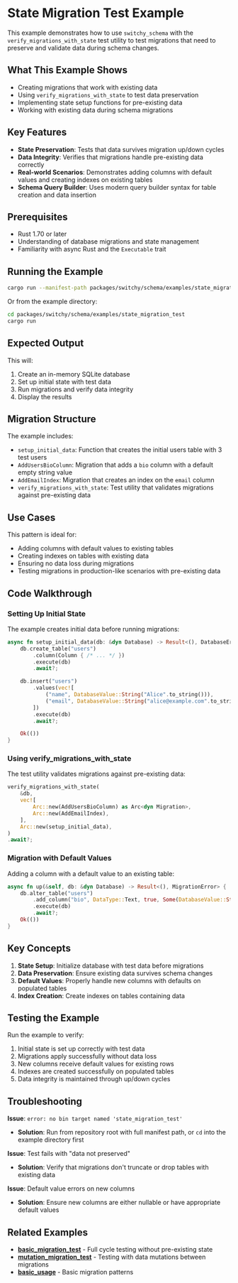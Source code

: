 # State Migration Test Example

This example demonstrates how to use `switchy_schema` with the `verify_migrations_with_state` test utility to test migrations that need to preserve and validate data during schema changes.

## What This Example Shows

- Creating migrations that work with existing data
- Using `verify_migrations_with_state` to test data preservation
- Implementing state setup functions for pre-existing data
- Working with existing data during schema migrations

## Key Features

- **State Preservation**: Tests that data survives migration up/down cycles
- **Data Integrity**: Verifies that migrations handle pre-existing data correctly
- **Real-world Scenarios**: Demonstrates adding columns with default values and creating indexes on existing tables
- **Schema Query Builder**: Uses modern query builder syntax for table creation and data insertion

## Prerequisites

- Rust 1.70 or later
- Understanding of database migrations and state management
- Familiarity with async Rust and the `Executable` trait

## Running the Example

```bash
cargo run --manifest-path packages/switchy/schema/examples/state_migration_test/Cargo.toml
```

Or from the example directory:

```bash
cd packages/switchy/schema/examples/state_migration_test
cargo run
```

## Expected Output

This will:

1. Create an in-memory SQLite database
2. Set up initial state with test data
3. Run migrations and verify data integrity
4. Display the results

## Migration Structure

The example includes:

- `setup_initial_data`: Function that creates the initial users table with 3 test users
- `AddUsersBioColumn`: Migration that adds a `bio` column with a default empty string value
- `AddEmailIndex`: Migration that creates an index on the `email` column
- `verify_migrations_with_state`: Test utility that validates migrations against pre-existing data

## Use Cases

This pattern is ideal for:

- Adding columns with default values to existing tables
- Creating indexes on tables with existing data
- Ensuring no data loss during migrations
- Testing migrations in production-like scenarios with pre-existing data

## Code Walkthrough

### Setting Up Initial State

The example creates initial data before running migrations:

```rust
async fn setup_initial_data(db: &dyn Database) -> Result<(), DatabaseError> {
    db.create_table("users")
        .column(Column { /* ... */ })
        .execute(db)
        .await?;

    db.insert("users")
        .values(vec![
            ("name", DatabaseValue::String("Alice".to_string())),
            ("email", DatabaseValue::String("alice@example.com".to_string())),
        ])
        .execute(db)
        .await?;

    Ok(())
}
```

### Using verify_migrations_with_state

The test utility validates migrations against pre-existing data:

```rust
verify_migrations_with_state(
    &db,
    vec![
        Arc::new(AddUsersBioColumn) as Arc<dyn Migration>,
        Arc::new(AddEmailIndex),
    ],
    Arc::new(setup_initial_data),
)
.await?;
```

### Migration with Default Values

Adding a column with a default value to an existing table:

```rust
async fn up(&self, db: &dyn Database) -> Result<(), MigrationError> {
    db.alter_table("users")
        .add_column("bio", DataType::Text, true, Some(DatabaseValue::String(String::new())))
        .execute(db)
        .await?;
    Ok(())
}
```

## Key Concepts

1. **State Setup**: Initialize database with test data before migrations
2. **Data Preservation**: Ensure existing data survives schema changes
3. **Default Values**: Properly handle new columns with defaults on populated tables
4. **Index Creation**: Create indexes on tables containing data

## Testing the Example

Run the example to verify:

1. Initial state is set up correctly with test data
2. Migrations apply successfully without data loss
3. New columns receive default values for existing rows
4. Indexes are created successfully on populated tables
5. Data integrity is maintained through up/down cycles

## Troubleshooting

**Issue**: `error: no bin target named 'state_migration_test'`

- **Solution**: Run from repository root with full manifest path, or `cd` into the example directory first

**Issue**: Test fails with "data not preserved"

- **Solution**: Verify that migrations don't truncate or drop tables with existing data

**Issue**: Default value errors on new columns

- **Solution**: Ensure new columns are either nullable or have appropriate default values

## Related Examples

- **[basic_migration_test](../basic_migration_test/)** - Full cycle testing without pre-existing state
- **[mutation_migration_test](../mutation_migration_test/)** - Testing with data mutations between migrations
- **[basic_usage](../basic_usage/)** - Basic migration patterns
